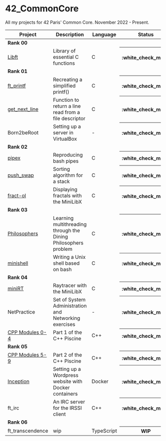 # 42_CommonCore
All my projects for 42 Paris' Common Core. November 2022 - Present.

<table>
  <thead>
    <tr>
      <th>Project</th>
      <th>Description</th>
      <th>Language</th>
      <th>Status</th>
    </tr>
  </thead>
  <tbody>
    <tr>
      <td colspan="4"><b>Rank 00</b></td>
    </tr>
    <tr>
      <td><a href="https://github.com/alex-sdn/Libft">Libft</a></td>
      <td>Library of essential C functions</td>
      <td>C</td>
      <th>:white_check_mark:</th>
    </tr>
    <tr>
      <td colspan="4"><b>Rank 01</b></td>
    </tr>
    <tr>
      <td><a href="https://github.com/alex-sdn/ft_printf">ft_printf</a></td>
      <td>Recreating a simplified printf()</td>
      <td>C</a></td>
      <th>:white_check_mark:</th>
    </tr>
    <tr>
      <td><a href="https://github.com/alex-sdn/get_next_line">get_next_line</a></td>
      <td>Function to return a line read from a file descriptor</td>
      <td>C</td>
      <th>:white_check_mark:</th>
    </tr>
    <tr>
      <td>Born2beRoot</td>
      <td>Setting up a server in VirtualBox</td>
      <td> - </td>
      <th>:white_check_mark:</th>
    </tr>
    <tr>
      <td colspan="4"><b>Rank 02</b></td>
    </tr>
    <tr>
      <td><a href="https://github.com/alex-sdn/pipex">pipex</a></td>
      <td>Reproducing bash pipes</td>
      <td>C</a></td>
      <th>:white_check_mark:</th>
    </tr>
    <tr>
      <td><a href="https://github.com/alex-sdn/push_swap">push_swap</a></td>
      <td>Sorting algorithm for a stack</td>
      <td>C</a></td>
      <th>:white_check_mark:</th>
    </tr>
    <tr>
      <td><a href="https://github.com/alex-sdn/fract-ol">fract-ol</a></td>
      <td>Displaying fractals with the MiniLibX</td>
      <td>C</a></td>
      <th>:white_check_mark:</th>
    </tr>
    <tr>
      <td colspan="4"><b>Rank 03</b></td>
    </tr>
    <tr>
      <td><a href="https://github.com/alex-sdn/Philosophers">Philosophers</a></td>
      <td>Learning multithreading through the Dining Philosophers problem</td>
      <td>C</a></td>
      <th>:white_check_mark:</th>
    </tr>
    <tr>
      <td><a href="https://github.com/alex-sdn/minishell">minishell</a></td>
      <td>Writing a Unix shell based on bash</td>
      <td>C</a></td>
      <th>:white_check_mark:</th>
    </tr>
    <tr>
      <td colspan="4"><b>Rank 04</b></td>
    </tr>
    <tr>
      <td><a href="https://github.com/alex-sdn/miniRT">miniRT</a></td>
      <td>Raytracer with the MiniLibX</td>
      <td>C</a></td>
      <th>:white_check_mark:</th>
    </tr>
    <tr>
      <td>NetPractice</td>
      <td>Set of System Administration and Networking exercises</td>
      <td> - </a></td>
      <th>:white_check_mark:</th>
    </tr>
    <tr>
      <td><a href="https://github.com/alex-sdn/CPP_Modules">CPP Modules 0-4</a></td>
      <td>Part 1 of the C++ Piscine</td>
      <td>C++</a></td>
      <th>:white_check_mark:</th>
    </tr>
    <tr>
      <td colspan="4"><b>Rank 05</b></td>
    </tr>
    <tr>
      <td><a href="https://github.com/alex-sdn/CPP_Modules">CPP Modules 5-9</a></td>
      <td>Part 2 of the C++ Piscine</td>
      <td>C++</a></td>
      <th>:white_check_mark:</th>
    </tr>
    <tr>
      <td><a href="https://github.com/alex-sdn/Inception">Inception</a></td>
      <td>Setting up a Wordpress website with Docker containers</td>
      <td>Docker</a></td>
      <th>:white_check_mark:</th>
    </tr>
    <tr>
      <td>ft_irc</td>
      <td>An IRC server for the IRSSI client</td>
      <td>C++</a></td>
      <th>:white_check_mark:</th>
    </tr>
    <tr>
      <td colspan="4"><b>Rank 06</b></td>
    </tr>
    <tr>
      <td>ft_transcendence</td>
      <td>wip</td>
      <td>TypeScript</a></td>
      <th>WIP</th>
    </tr>
    
